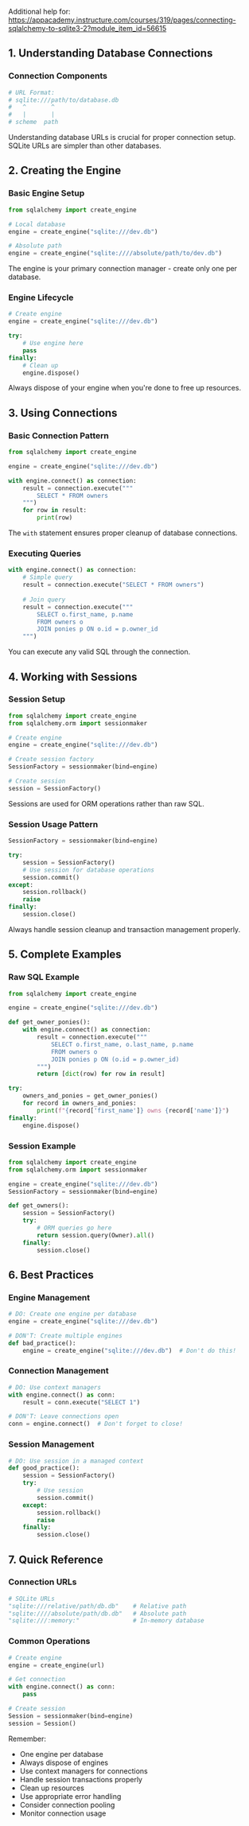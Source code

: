 Additional help for: https://appacademy.instructure.com/courses/319/pages/connecting-sqlalchemy-to-sqlite3-2?module_item_id=56615

## 1. Understanding Database Connections

### Connection Components
```python
# URL Format:
# sqlite:///path/to/database.db
#   ^       ^
#   |       |
# scheme  path
```
Understanding database URLs is crucial for proper connection setup. SQLite URLs are simpler than other databases.

## 2. Creating the Engine

### Basic Engine Setup
```python
from sqlalchemy import create_engine

# Local database
engine = create_engine("sqlite:///dev.db")

# Absolute path
engine = create_engine("sqlite:////absolute/path/to/dev.db")
```
The engine is your primary connection manager - create only one per database.

### Engine Lifecycle
```python
# Create engine
engine = create_engine("sqlite:///dev.db")

try:
    # Use engine here
    pass
finally:
    # Clean up
    engine.dispose()
```
Always dispose of your engine when you're done to free up resources.

## 3. Using Connections

### Basic Connection Pattern
```python
from sqlalchemy import create_engine

engine = create_engine("sqlite:///dev.db")

with engine.connect() as connection:
    result = connection.execute("""
        SELECT * FROM owners
    """)
    for row in result:
        print(row)
```
The `with` statement ensures proper cleanup of database connections.

### Executing Queries
```python
with engine.connect() as connection:
    # Simple query
    result = connection.execute("SELECT * FROM owners")
    
    # Join query
    result = connection.execute("""
        SELECT o.first_name, p.name
        FROM owners o
        JOIN ponies p ON o.id = p.owner_id
    """)
```
You can execute any valid SQL through the connection.

## 4. Working with Sessions

### Session Setup
```python
from sqlalchemy import create_engine
from sqlalchemy.orm import sessionmaker

# Create engine
engine = create_engine("sqlite:///dev.db")

# Create session factory
SessionFactory = sessionmaker(bind=engine)

# Create session
session = SessionFactory()
```
Sessions are used for ORM operations rather than raw SQL.

### Session Usage Pattern
```python
SessionFactory = sessionmaker(bind=engine)

try:
    session = SessionFactory()
    # Use session for database operations
    session.commit()
except:
    session.rollback()
    raise
finally:
    session.close()
```
Always handle session cleanup and transaction management properly.

## 5. Complete Examples

### Raw SQL Example
```python
from sqlalchemy import create_engine

engine = create_engine("sqlite:///dev.db")

def get_owner_ponies():
    with engine.connect() as connection:
        result = connection.execute("""
            SELECT o.first_name, o.last_name, p.name
            FROM owners o
            JOIN ponies p ON (o.id = p.owner_id)
        """)
        return [dict(row) for row in result]

try:
    owners_and_ponies = get_owner_ponies()
    for record in owners_and_ponies:
        print(f"{record['first_name']} owns {record['name']}")
finally:
    engine.dispose()
```

### Session Example
```python
from sqlalchemy import create_engine
from sqlalchemy.orm import sessionmaker

engine = create_engine("sqlite:///dev.db")
SessionFactory = sessionmaker(bind=engine)

def get_owners():
    session = SessionFactory()
    try:
        # ORM queries go here
        return session.query(Owner).all()
    finally:
        session.close()
```

## 6. Best Practices

### Engine Management
```python
# DO: Create one engine per database
engine = create_engine("sqlite:///dev.db")

# DON'T: Create multiple engines
def bad_practice():
    engine = create_engine("sqlite:///dev.db")  # Don't do this!
```

### Connection Management
```python
# DO: Use context managers
with engine.connect() as conn:
    result = conn.execute("SELECT 1")

# DON'T: Leave connections open
conn = engine.connect()  # Don't forget to close!
```

### Session Management
```python
# DO: Use session in a managed context
def good_practice():
    session = SessionFactory()
    try:
        # Use session
        session.commit()
    except:
        session.rollback()
        raise
    finally:
        session.close()
```

## 7. Quick Reference

### Connection URLs
```python
# SQLite URLs
"sqlite:///relative/path/db.db"    # Relative path
"sqlite:////absolute/path/db.db"   # Absolute path
"sqlite:///:memory:"               # In-memory database
```

### Common Operations
```python
# Create engine
engine = create_engine(url)

# Get connection
with engine.connect() as conn:
    pass

# Create session
Session = sessionmaker(bind=engine)
session = Session()
```

Remember:
- One engine per database
- Always dispose of engines
- Use context managers for connections
- Handle session transactions properly
- Clean up resources
- Use appropriate error handling
- Consider connection pooling
- Monitor connection usage

